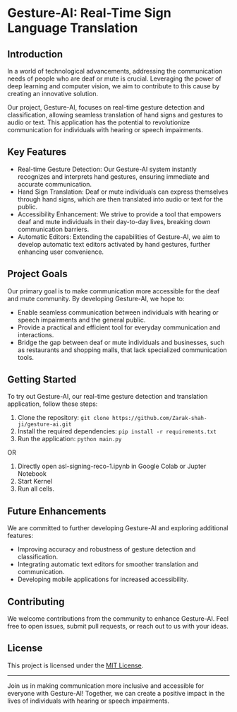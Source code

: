 # Gesture-AI: Real-Time Sign Language Translation


## Introduction

In a world of technological advancements, addressing the communication needs of people who are deaf or mute is crucial. Leveraging the power of deep learning and computer vision, we aim to contribute to this cause by creating an innovative solution.

Our project, Gesture-AI, focuses on real-time gesture detection and classification, allowing seamless translation of hand signs and gestures to audio or text. This application has the potential to revolutionize communication for individuals with hearing or speech impairments.

## Key Features

- Real-time Gesture Detection: Our Gesture-AI system instantly recognizes and interprets hand gestures, ensuring immediate and accurate communication.
- Hand Sign Translation: Deaf or mute individuals can express themselves through hand signs, which are then translated into audio or text for the public.
- Accessibility Enhancement: We strive to provide a tool that empowers deaf and mute individuals in their day-to-day lives, breaking down communication barriers.
- Automatic Editors: Extending the capabilities of Gesture-AI, we aim to develop automatic text editors activated by hand gestures, further enhancing user convenience.

## Project Goals

Our primary goal is to make communication more accessible for the deaf and mute community. By developing Gesture-AI, we hope to:

- Enable seamless communication between individuals with hearing or speech impairments and the general public.
- Provide a practical and efficient tool for everyday communication and interactions.
- Bridge the gap between deaf or mute individuals and businesses, such as restaurants and shopping malls, that lack specialized communication tools.

## Getting Started

To try out Gesture-AI, our real-time gesture detection and translation application, follow these steps:

1. Clone the repository: `git clone https://github.com/Zarak-shah-ji/gesture-ai.git`
2. Install the required dependencies: `pip install -r requirements.txt`
3. Run the application: `python main.py`

 OR

 1. Directly open asl-signing-reco-1.ipynb in Google Colab or Jupter Notebook
 2. Start Kernel
 3. Run all cells.

## Future Enhancements

We are committed to further developing Gesture-AI and exploring additional features:

- Improving accuracy and robustness of gesture detection and classification.
- Integrating automatic text editors for smoother translation and communication.
- Developing mobile applications for increased accessibility.

## Contributing

We welcome contributions from the community to enhance Gesture-AI. Feel free to open issues, submit pull requests, or reach out to us with your ideas.

## License

This project is licensed under the [MIT License](LICENSE).

---

Join us in making communication more inclusive and accessible for everyone with Gesture-AI! Together, we can create a positive impact in the lives of individuals with hearing or speech impairments.
